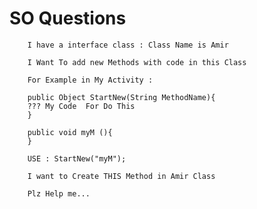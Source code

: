 SO Questions
============



		I have a interface class : Class Name is Amir
		
		I Want To add new Methods with code in this Class
		
		For Example in My Activity :
		
		public Object StartNew(String MethodName){
		??? My Code  For Do This
		}
		
		public void myM (){
		}
		
		USE : StartNew("myM");
		
		I want to Create THIS Method in Amir Class
		
		Plz Help me...
